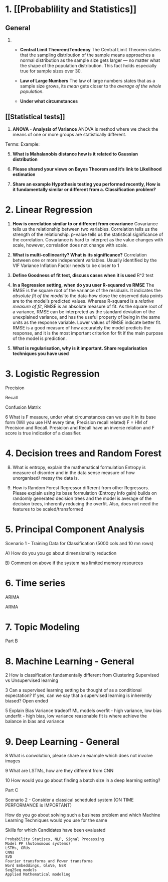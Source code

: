 
# 1. [[Probablility and Statistics]]
## General
1. - **Central Limit Theorem/Tendency**
The Central Limit Theorem states that the sampling distribution of the sample means approaches a normal distribution as the sample size gets larger — no matter what the shape of the population distribution. This fact holds especially true for sample sizes over 30. 

   - **Law of Large Numbers**
The law of large numbers states that as a sample size grows, its *mean* gets closer to the *average of the whole population*.


   - **Under what circumstances**
## [[Statistical tests]]
1. **ANOVA - Analysis of Variance** 
ANOVA is method where we check the means of one or more groups are statistically different.

Terms:
Example: 

5. **What is Mahalanobis distance how is it related to Gaussian distribution**

7. **Please shared your views on Bayes Theorem and it’s link to Likelihood estimation**

9. **Share an example Hypothesis testing you performed recently, How is it fundamentally similar or different from a. Classification problem?**


# 2. Linear Regression
1. **How is correlation similar to or different from covariance**
Covariance tells us the relationship between two variables. Correlation tells us the strength of the relationship. p-value tells us the statistical significance of the correlation. 
Covariance is hard to interpret as the value changes with scale, however, correlation does not change with scale.

6. **What is multi-collinearity? What is its significance?**
Correlation between one or more independent variables. Usually identified by the VIF Variance Inflation Factor needs to be closer to 1

10. **Define Goodness of fit test, discuss cases when it is used**
R^2 test

11. **In a Regression setting, when do you user R-squared vs RMSE**
The RMSE is the square root of the variance of the residuals. It indicates the *absolute fit of the model* to the data–how close the observed data points are to the model’s predicted values. 
Whereas R-squared is a *relative measure of fit*, RMSE is an absolute measure of fit. As the square root of a variance, RMSE can be interpreted as the standard deviation of the unexplained variance, and has the useful property of being in the same units as the response variable. Lower values of RMSE indicate better fit. RMSE is a good measure of how accurately the model predicts the response, and it is the most important criterion for fit if the main purpose of the model is prediction.

12. **What is regularisation, why is it important. Share regularisation techniques you have used**

# 3. Logistic Regression

Precision

Recall

Confusion Matrix


6 What is F measure, under what circumstances can we use it in its base form (Will you use HM every time, Precision recall related)
F = HM of Precision and Recall. Presicion and Recall have an inverse relation and F score is true indicatior of a classifier.
# 4. Decision trees and Random Forest
8. What is entropy, explain the mathematical formulation
Entropy is measure of disorder and in the data sense measure of how unorganised/ messy the data is.

4. How is Random Forest Regressor different from other Regressors. Please explain using its base formulation (Entropy Info gain)
builds on randomly generated decision trees and the model is average of the decision trees, inherently reducing the overfit. Also, does not need the features to be scaled/transformed


# 5. Principal Component Analysis
Scenario 1 - Training Data for Classification (5000 cols and 10 mn rows)


A) How do you you go about dimensionality reduction

B) Comment on above if the system has limited memory resources

# 6. Time series

ARIMA

ARMA

# 7. Topic Modeling

Part B


# 8. Machine Learning - General

2 How is classification fundamentally different from Clustering
Supervised vs Unsupervised learning

3 Can a supervised learning setting be thought of as a conditional expectation? If yes, can we say that a supervised learning is inherently biased? Open ended

5 Explain Bias Variance tradeoff
ML models overfit - high variance, low bias
underfit - high bias, low variance 
reasonable fit is where achieve the balance in bias and variance

# 9. Deep Learning - General

8 What is convolution, please share an example which does not involve images

9 What are LSTMs, how are they different from CNN

10 How would you go about finding a batch size in a deep learning setting?


Part C





Scenario 2 - Consider a classical scheduled system (ON TIME PERFORMANCE is IMPORTANT)


How do you go about solving such a business problem and which Machine Learning Techniques would you use for the same


Skills for which Candidates have been evaluated


    Probability Statiscs, NLP, Signal Processing
    Model PP (Autonomous systems)
    LSTMs, GRUs
    CNNs
    SVD
    Fourier transforms and Power transforms
    Word Embeddings, GloVe, NER 
    Seq2Seq models
    Applied Mathematical modeling 
